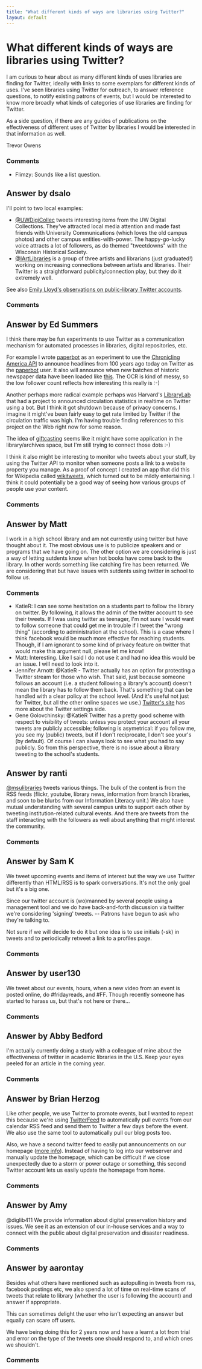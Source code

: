```yaml
---
title: "What different kinds of ways are libraries using Twitter?"
layout: default
---
```

What different kinds of ways are libraries using Twitter?
=====================
I am curious to hear about as many different kinds of uses libraries are
finding for Twitter, ideally with links to some exemplars for different
kinds of uses. I've seen libraries using Twitter for outreach, to answer
reference questions, to notify existing patrons of events, but I would
be interested to know more broadly what kinds of categories of use
libraries are finding for Twitter.

As a side question, if there are any guides of publications on the
effectiveness of different uses of Twitter by libraries I would be
interested in that information as well.

Trevor Owens

### Comments ###
* Flimzy: Sounds like a list question.


Answer by dsalo
----------------
I'll point to two local examples:

-   [@UWDigiCollec](https://twitter.com/#!/uwdigicollec) tweets
    interesting items from the UW Digital Collections. They've attracted
    local media attention and made fast friends with University
    Communications (which loves the old campus photos) and other campus
    entities-with-power. The happy-go-lucky voice attracts a lot of
    followers, as do themed "tweetdowns" with the Wisconsin Historical
    Society.
-   [@IArtLibraries](https://twitter.com/#!/iartlibraries) is a group of
    three artists and librarians (just graduated!) working on increasing
    connections between artists and libraries. Their Twitter is a
    straightforward publicity/connection play, but they do it extremely
    well.

See also [Emily Lloyd's observations on public-library Twitter
accounts](http://shelfcheck.blogspot.com/2012/04/some-notes-on-tweeting-for-public.html).

### Comments ###

Answer by Ed Summers
----------------
I think there may be fun experiments to use Twitter as a communication
mechanism for automated processes in libraries, digital repositories,
etc.

For example I wrote [paperbot](http://github.com/edsu/paperbot) as an
experiment to use the [Chronicling America
API](http://chroniclingamerica.loc.gov/about/api/) to announce headlines
from 100 years ago today on Twitter as the
[paperbot](http://twitter.com/paperbot) user. It also will announce when
new batches of historic newspaper data have been loaded like
[this](https://twitter.com/paperbot/status/196531785918726144). The OCR
is kind of messy, so the low follower count reflects how interesting
this really is :-)

Another perhaps more radical example perhaps was Harvard's
[LibraryLab](http://librarylab.law.harvard.edu/) that had a project to
announced circulation statistics in realtime on Twitter using a bot. But
I think it got shutdown because of privacy concerns. I imagine it
might've been fairly easy to get rate limited by Twitter if the
circulation traffic was high. I'm having trouble finding references to
this project on the Web right now for some reason.

The idea of [giftcasting](http://www.webisteme.com/blog/?p=898) seems
like it might have some application in the library/archives space, but
I'm still trying to connect those dots :-)

I think it also might be interesting to monitor who tweets about your
stuff, by using the Twitter API to monitor when someone posts a link to
a website property you manage. As a proof of concept I created an app
that did this for Wikipedia called
[wikitweets](http://wikitweets.herokuapp.com/), which turned out to be
mildly entertaining. I think it could potentially be a good way of
seeing how various groups of people use your content.

### Comments ###

Answer by Matt
----------------
I work in a high school library and am not currently using twitter but
have thought about it. The most obvious use is to publicize speakers and
or programs that we have going on. The other option we are considering
is just a way of letting sutdents know when hot books have come back to
the library. In other words something like catching fire has been
returned. We are considering that but have issues with sutdents using
twitter in school to follow us.

### Comments ###
* KatieR: I can see some hesitation on a students part to follow the library on
twitter. By following, it allows the admin of the twitter account to see
their tweets. If I was using twitter as teenager, I'm not sure I would
want to follow someone that could get me in trouble if I tweet the
"wrong thing" (according to administration at the school). This is a
case where I think facebook would be much more effective for reaching
students. Though, if I am ignorant to some kind of privacy feature on
twitter that would make this argument null, please let me know!
* Matt: Interesting. Like I said I do not use it and had no idea this would be
an issue. I will need to look into it.
* Jennifer Arnott: @KatieR - Twitter actually has an option for protecting a Twitter stream
for those who wish. That said, just because someone follows an account
(i.e. a student following a library's account) doesn't mean the library
has to follow them back. That's something that can be handled with a
clear policy at the school level. (And it's useful not just for Twitter,
but all the other online spaces we use.) [Twitter's
site](https://support.twitter.com/articles/14016) has more about the
Twitter settings side.
* Gene Golovchinsky: @KatieR Twitter has a pretty good scheme with respect to visibility of
tweets: unless you protect your account all your tweets are publicly
accessible; following is asymetrical: if you follow me, you see my
(public) tweets, but if I don't reciprocate, I don't see your's (by
default). Of course I can always look to see what you had to say
publicly. So from this perspective, there is no issue about a library
tweeting to the school's students.

Answer by ranti
----------------
[@msulibraries](https://twitter.com/msulibraries) tweets various things.
The bulk of the content is from the RSS feeds (flickr, youtube, library
news, information from branch libraries, and soon to be blurbs from our
Information Literacy unit.) We also have mutual understanding with
several campus units to support each other by tweeting
institution-related cultural events. And there are tweets from the staff
interacting with the followers as well about anything that might
interest the community.

### Comments ###

Answer by Sam K
----------------
We tweet upcoming events and items of interest but the way we use
Twitter differently than HTML/RSS is to spark conversations. It's not
the only goal but it's a big one.

Since our twitter account is (wo)manned by several people using a
management tool and we do have back-and-forth discussion via twitter
we're considering 'signing' tweets. -- Patrons have begun to ask who
they're talking to.

Not sure if we will decide to do it but one idea is to use initials
(-sk) in tweets and to periodically retweet a link to a profiles page.

### Comments ###

Answer by user130
----------------
We tweet about our events, hours, when a new video from an event is
posted online, do \#fridayreads, and \#FF. Though recently someone has
started to harass us, but that's not here or there...

### Comments ###

Answer by Abby Bedford
----------------
I'm actually currently doing a study with a colleague of mine about the
effectiveness of twitter in academic libraries in the U.S. Keep your
eyes peeled for an article in the coming year.

### Comments ###

Answer by Brian Herzog
----------------
Like other people, we use Twitter to promote events, but I wanted to
repeat this because we're using [TwitterFeed](http://twitterfeed.com/)
to automatically pull events from our calendar RSS feed and send them to
Twitter a few days before the event. We also use the same tool to
automatically pull our blog posts too.

Also, we have a second twitter feed to easily put announcements on our
homepage ([more
info](http://www.swissarmylibrarian.net/2009/04/14/be-careful-what-you-tweet-for/)).
Instead of having to log into our webserver and manually update the
homepage, which can be difficult if we close unexpectedly due to a storm
or power outage or something, this second Twitter account lets us easily
update the homepage from home.

### Comments ###

Answer by Amy
----------------
@diglib411 We provide information about digital preservation history and
issues. We see it as an extension of our in-house services and a way to
connect with the public about digital preservation and disaster
readiness.

### Comments ###

Answer by aarontay
----------------
Besides what others have mentioned such as autopulling in tweets from
rss, facebook postings etc, we also spend a lot of time on real-time
scans of tweets that relate to library (whether the user is following
the account) and answer if appropriate.

This can sometimes delight the user who isn't expecting an answer but
equally can scare off users.

We have being doing this for 2 years now and have a learnt a lot from
trial and error on the type of the tweets one should respond to, and
which ones we shouldn't.

### Comments ###

